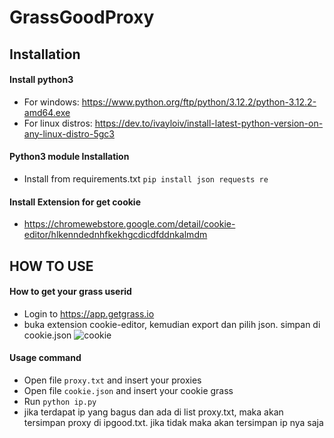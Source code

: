 # GrassGoodProxy
## Installation
#### Install python3
- For windows: https://www.python.org/ftp/python/3.12.2/python-3.12.2-amd64.exe 
- For linux distros: https://dev.to/ivayloiv/install-latest-python-version-on-any-linux-distro-5gc3
#### Python3 module Installation
- Install from requirements.txt
```pip install json requests re```
#### Install Extension for get cookie
- https://chromewebstore.google.com/detail/cookie-editor/hlkenndednhfkekhgcdicdfddnkalmdm
## HOW TO USE
#### How to get your grass userid
- Login to https://app.getgrass.io
- buka extension cookie-editor, kemudian export dan pilih json. simpan di cookie.json
![cookie](https://github.com/dwikuy/GrassGoodProxy/assets/58757890/594801a2-05ca-4249-8796-a62dcb2377a0)

#### Usage command
- Open file ```proxy.txt``` and insert your proxies
- Open file ```cookie.json``` and insert your cookie grass
- Run ```python ip.py``` 
- jika terdapat ip yang bagus dan ada di list proxy.txt, maka akan tersimpan proxy di ipgood.txt. jika tidak maka akan tersimpan ip nya saja
  
